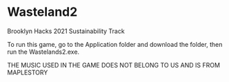 # Wasteland2

Brooklyn Hacks 2021 Sustainability Track

To run this game, go to the Application folder and download the folder, then run the Wastelands2.exe.

THE MUSIC USED IN THE GAME DOES NOT BELONG TO US AND IS FROM MAPLESTORY
